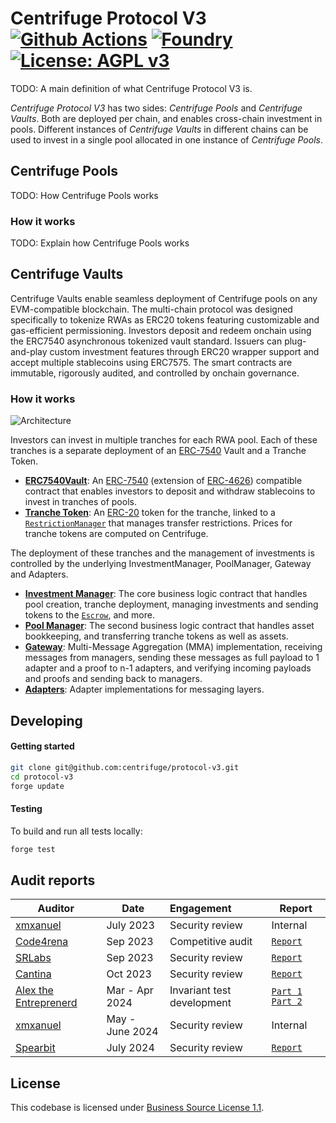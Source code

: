 # Centrifuge Protocol V3 [![Github Actions][gha-badge]][gha] [![Foundry][foundry-badge]][foundry] [![License: AGPL v3](https://img.shields.io/badge/License-AGPL%20v3-blue.svg)](https://github.com/centrifuge/protocol-v3/blob/main/LICENSE)
[gha]: https://github.com/centrifuge/protocol-v3/actions
[gha-badge]: https://github.com/centrifuge/protocol-v3/actions/workflows/ci.yml/badge.svg
[foundry]: https://getfoundry.sh
[foundry-badge]: https://img.shields.io/badge/Built%20with-Foundry-FFDB1C.svg

TODO: A main definition of what Centrifuge Protocol V3 is.

*Centrifuge Protocol V3* has two sides: *Centrifuge Pools* and *Centrifuge Vaults*. Both are deployed per chain, and enables cross-chain investment in pools. Different instances of *Centrifuge Vaults* in different chains can be used to invest in a single pool allocated in one instance of *Centrifuge Pools*.

## Centrifuge Pools

TODO: How Centrifuge Pools works

### How it works

TODO: Explain how Centrifuge Pools works

## Centrifuge Vaults

Centrifuge Vaults enable seamless deployment of Centrifuge pools on any EVM-compatible blockchain. The multi-chain protocol was designed specifically to tokenize RWAs as ERC20 tokens featuring customizable and gas-efficient permissioning. Investors deposit and redeem onchain using the ERC7540 asynchronous tokenized vault standard. Issuers can plug-and-play custom investment features through ERC20 wrapper support and accept multiple stablecoins using ERC7575. The smart contracts are immutable, rigorously audited, and controlled by onchain governance.

### How it works

![Architecture](https://cloudflare-ipfs.com/ipfs/QmW7N8beQ6TF5efwqkMndouxGub2J1jqsEhv5gXDbyqA2K)

Investors can invest in multiple tranches for each RWA pool. Each of these tranches is a separate deployment of an [ERC-7540](https://eips.ethereum.org/EIPS/eip-7540) Vault and a Tranche Token.
- [**ERC7540Vault**](https://github.com/centrifuge/protocol-v3/blob/main/src/vaults/ERC7540Vault.sol): An [ERC-7540](https://eips.ethereum.org/EIPS/eip-7540) (extension of [ERC-4626](https://ethereum.org/en/developers/docs/standards/tokens/erc-4626/)) compatible contract that enables investors to deposit and withdraw stablecoins to invest in tranches of pools.
- [**Tranche Token**](https://github.com/centrifuge/protocol-v3/blob/main/src/vaults/token/Tranche.sol): An [ERC-20](https://ethereum.org/en/developers/docs/standards/tokens/erc-20/) token for the tranche, linked to a [`RestrictionManager`](https://github.com/centrifuge/protocol-v3/blob/main/src/vaults/token/RestrictionManager.sol) that manages transfer restrictions. Prices for tranche tokens are computed on Centrifuge.

The deployment of these tranches and the management of investments is controlled by the underlying InvestmentManager, PoolManager, Gateway and Adapters.
- [**Investment Manager**](https://github.com/centrifuge/protocol-v3/blob/main/src/vaults/InvestmentManager.sol): The core business logic contract that handles pool creation, tranche deployment, managing investments and sending tokens to the [`Escrow`](https://github.com/centrifuge/protocol-v3/blob/main/src/vaults/Escrow.sol), and more.
- [**Pool Manager**](https://github.com/centrifuge/protocol-v3/blob/main/src/vaults/PoolManager.sol): The second business logic contract that handles asset bookkeeping, and transferring tranche tokens as well as assets.
- [**Gateway**](https://github.com/centrifuge/protocol-v3/blob/main/src/vaults/gateway/Gateway.sol): Multi-Message Aggregation (MMA) implementation, receiving messages from managers, sending these messages as full payload to 1 adapter and a proof to n-1 adapters, and verifying incoming payloads and proofs and sending back to managers.
- [**Adapters**](https://github.com/centrifuge/protocol-v3/tree/main/src/vaults/gateway/adapters): Adapter implementations for messaging layers.

## Developing
#### Getting started
```sh
git clone git@github.com:centrifuge/protocol-v3.git
cd protocol-v3
forge update
```

#### Testing
To build and run all tests locally:
```sh
forge test
```

## Audit reports

| Auditor    | Date    | Engagement                               | Report                                                                                                                                    |
| --- | --- |:------------------------------------- | ---------------------------------------------------------------------------------------------------------------------------------------------- |
| [xmxanuel](https://x.com/xmxanuel)  | July 2023  | Security review         |  Internal |
| [Code4rena](https://code4rena.com/)  | Sep 2023  | Competitive audit       | [`Report`](https://code4rena.com/reports/2023-09-centrifuge)                                                        |
| [SRLabs](https://www.srlabs.de/)  | Sep 2023  | Security review               | [`Report`](https://github.com/centrifuge/protocol-v3/blob/main/docs/audits/2023-09-SRLabs.pdf)                          |
| [Cantina](https://cantina.xyz/)  | Oct 2023  | Security review             | [`Report`](https://github.com/centrifuge/protocol-v3/blob/main/docs/audits/2023-10-Cantina.pdf) |
| [Alex the Entreprenerd](https://x.com/gallodasballo)  | Mar - Apr 2024  | Invariant test development | [`Part 1`](https://getrecon.substack.com/p/lessons-learned-from-fuzzing-centrifuge) [`Part 2`](https://getrecon.substack.com/p/lessons-learned-from-fuzzing-centrifuge-059)  |
| [xmxanuel](https://x.com/xmxanuel)  | May - June 2024  | Security review | Internal                                                                                                                                               |
| [Spearbit](https://spearbit.com/)  | July 2024  | Security review             | [`Report`](https://github.com/centrifuge/protocol-v3/blob/main/docs/audits/2024-08-Spearbit.pdf) |

## License
This codebase is licensed under [Business Source License 1.1](https://github.com/centrifuge/protocol-v3/blob/main/LICENSE).
